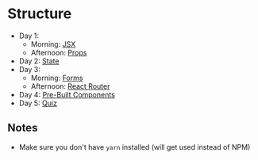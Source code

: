 # Structure

- Day 1:
    - Morning: [JSX](01-jsx/)
    - Afternoon: [Props](02-props/)
- Day 2: [State](03-state/)
- Day 3:
    - Morning: [Forms](04-forms/)
    - Afternoon: [React Router](05-react-router/)
- Day 4: [Pre-Built Components](06-pre-built-components/)
- Day 5: [Quiz](../quiz/)

## Notes

- Make sure you don't have `yarn` installed (will get used instead of NPM)
